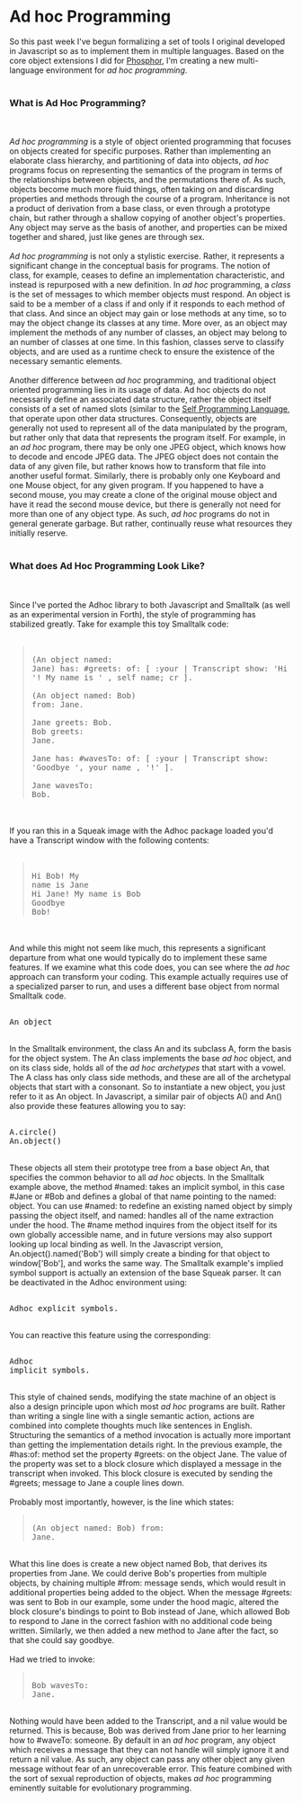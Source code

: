 Ad hoc Programming
==================

So this past week I&#39;ve begun formalizing a set of tools I original developed in Javascript so as to implement them in multiple languages.   Based on the core object extensions I did for <a href="http://www.dloh.org/">Phosphor</a>, I&#39;m creating a new multi-language environment for <i>ad hoc programming</i>.<br /><br /><h3>What is Ad Hoc Programming?</h3><br /><br /><i>Ad hoc programming</i> is a style of object oriented programming that focuses on objects created for specific purposes.  Rather than implementing an elaborate class hierarchy, and partitioning of data into objects, <i>ad hoc</i> programs focus on representing the semantics of the program in terms of the relationships between objects, and the permutations there of.  As such, objects become much more fluid things, often taking on and discarding properties and methods through the course of a program.  Inheritance is not a product of derivation from a base class, or even through a prototype chain, but rather through a shallow copying of another object&#39;s properties.  Any object may serve as the basis of another, and properties can be mixed together and shared, just like genes are through sex.<br /><br /><i>Ad hoc programming</i> is not only a stylistic exercise.  Rather, it represents a significant change in the conceptual basis for programs.  The notion of class, for example, ceases to define an implementation characteristic, and instead is repurposed with a new definition.  In <i>ad hoc</i> programming, a <i>class</i> is the set of messages to which member objects must respond.  An object is said to be a member of a class if and only if it responds to each method of that class.  And since an object may gain or lose methods at any time, so to may the object change its classes at any time.  More over, as an object may implement the methods of any number of classes, an object may belong to an number of classes at one time.  In this fashion, classes serve to classify objects, and are used as a runtime check to ensure the existence of the necessary semantic elements.<br /><br />Another difference between <i>ad hoc</i> programming, and traditional object oriented programming lies in its usage of data.  Ad hoc objects do not necessarily define an associated data structure, rather the object itself consists of a set of named slots (similar to the <a href="http://selflanguage.org/">Self Programming Language</a>, that operate upon other data structures.  Consequently, objects are generally not used to represent all of the data manipulated by the program, but rather only that data that represents the program itself.  For example, in an <i>ad hoc</i> program, there may be only one JPEG object, which knows how to decode and encode JPEG data.  The JPEG object does not contain the data of any given file, but rather knows how to transform that file into another useful format.  Similarly, there is probably only one Keyboard and one Mouse object, for any given program.  If you happened to have a second mouse, you may create a clone of the original mouse object and have it read the second mouse device, but there is generally not need for more than one of any object type.  As such, <i>ad hoc</i> programs do not in general generate garbage.  But rather, continually reuse what resources they initially reserve.<br /><br /><h3>What does Ad Hoc Programming Look Like?</h3><br /><br />Since I&#39;ve ported the Adhoc library to both Javascript and Smalltalk (as well as an experimental version in Forth), the style of programming has stabilized greatly.  Take for example this toy Smalltalk code:<br /><br /><blockquote><pre><br />(An object named: Jane) has: #greets: of: [ :your | Transcript show: &#39;Hi &#39; , your name , &#39;! My name is &#39; , self name; cr ].<br /><br />(An object named: Bob) from: Jane.<br /><br />Jane greets: Bob.<br />Bob greets: Jane.<br /><br />Jane has: #wavesTo: of: [ :your | Transcript show: &#39;Goodbye &#39;, your name , &#39;!&#39; ].<br /><br />Jane wavesTo: Bob.<br /></pre></blockquote><br /><br />If you ran this in a Squeak image with the Adhoc package loaded you&#39;d have a Transcript window with the following contents:<br /><br /><blockquote><pre><br />Hi Bob! My name is Jane<br />Hi Jane! My name is Bob<br />Goodbye Bob!<br /></pre></blockquote><br /><br />And while this might not seem like much, this represents a significant departure from what one would typically do to implement these same features.  If we examine what this code does, you can see where the <i>ad hoc</i> approach can transform your coding.  This example actually requires use of a specialized parser to run, and uses a different base object from normal Smalltalk code.<br /><pre><br />An object<br /></pre><br />In the Smalltalk environment, the class An and its subclass A, form the basis for the object system.  The An class implements the base <i>ad hoc</i> object, and on its class side, holds all of the <i>ad hoc archetypes</i> that start with a vowel.  The A class has only class side methods, and these are all of the archetypal objects that start with a consonant.  So to instantiate a new object, you just refer to it as An object.  In Javascript, a similar pair of objects A() and An() also provide these features allowing you to say:<br /><pre><br />A.circle()<br />An.object()<br /></pre><br />These objects all stem their prototype tree from a base object An, that specifies the common behavior to all <i>ad hoc</i> objects.  In the Smalltalk example above, the method #named: takes an implicit symbol, in this case #Jane or #Bob and defines a global of that name pointing to the named: object.  You can use #named:  to redefine an existing named object by simply passing the object itself, and named: handles all of the name extraction under the hood.  The #name method inquires from the object itself for its own globally accessible name, and in future versions may also support looking up local binding as well.  In the Javascript version, An.object().named(&#39;Bob&#39;) will simply create a binding for that object to window[&#39;Bob&#39;], and works the same way.  The Smalltalk example&#39;s implied symbol support is actually an extension of the base Squeak parser.  It can be deactivated in the Adhoc environment using:<br /><pre><br />Adhoc explicit symbols.<br /></pre><br />You can reactive this feature using the corresponding:<br /><pre><br />Adhoc implicit symbols.<br /></pre><br />This style of chained sends, modifying the state machine of an object is also a design principle upon which most <i>ad hoc</i> programs are built.  Rather than writing a single line with a single semantic action, actions are combined into complete thoughts much like sentences in English.   Structuring the semantics of a method invocation is actually more important than getting the implementation details right.  In the previous example, the #has:of: method set the property #greets: on the object Jane.  The value of the property was set to a block closure which displayed a message in the transcript when invoked.  This block closure is executed by sending the #greets; message to Jane a couple lines down.  <br /><br />Probably most importantly, however, is the line which states:<br /><blockquote><pre><br />(An object named: Bob) from: Jane.<br /></pre></blockquote><br />What this line does is create a new object named Bob, that derives its properties from Jane.  We could derive Bob&#39;s properties from multiple objects, by chaining multiple #from: message sends, which would result in additional properties being added to the object.  When the message #greets: was sent to Bob in our example, some under the hood magic, altered the block closure&#39;s bindings to point to Bob instead of Jane, which allowed Bob to respond to Jane in the correct fashion with no additional code being written.  Similarly, we then added a new method to Jane after the fact, so that she could say goodbye.<br /><br />Had we tried to invoke:<br /><blockquote><pre><br />Bob wavesTo: Jane.<br /></pre></blockquote><br />Nothing would have been added to the Transcript, and a nil value would be returned.  This is because, Bob was derived from Jane prior to her learning how to #waveTo: someone.   By default in an <i>ad hoc</i> program, any object which receives a message that they can not handle will simply ignore it and return a nil value.  As such, any object can pass any other object any given message without fear of an unrecoverable error.  This feature combined with the sort of sexual reproduction of objects, makes <i>ad hoc</i> programming eminently suitable for evolutionary programming.